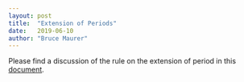 ```yaml
---
layout: post
title:  "Extension of Periods"
date:   2019-06-10
author: "Bruce Maurer"
---
```


Please find a discussion of the rule on the extension of period in this [document](https://storage.googleapis.com/ohsaa-websites/rules/extension-of-periods-2019.pdf).
